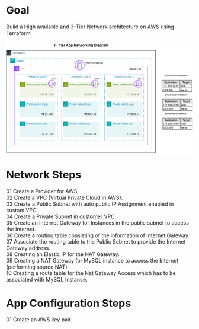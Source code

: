 # Goal 
Build a High available and 3-Tier Network architecture on AWS using Terraform  <br />  <br />
![3-Tier Network](assets/images/3-Tier-Network.png)  <br />

# Network Steps 
01 Create a Provider for AWS. <br />
02 Create a VPC (Virtual Private Cloud in AWS). <br />
03 Create a Public Subnet with auto public IP Assignment enabled in custom VPC. <br />
04 Create a Private Subnet in customer VPC. <br />
05 Create an Internet Gateway for Instances in the public subnet to access the Internet. <br />
06 Create a routing table consisting of the information of Internet Gateway. <br />
07 Associate the routing table to the Public Subnet to provide the Internet Gateway address. <br />
08 Creating an Elastic IP for the NAT Gateway. <br />
09 Creating a NAT Gateway for MySQL instance to access the Internet (performing source NAT). <br />
10 Creating a route table for the Nat Gateway Access which has to be associated with MySQL Instance. <br />


# App Configuration Steps
01 Create an AWS key pair. <br />
